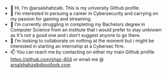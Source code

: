 - 👋 Hi, I’m @arsalshahzaib. This is my university Github profile.
- 👀 I’m interested in persuing a career in Cybersecurity and carrying on my passion for gaming and streaming.
- 🌱 I’m currently struggling in completing my Bachelors degree in Computer Science from an institute that i would prefer to stay unknown as it's not a good one and i don't suggest anyone to go there.
- 💞️ I’m looking to collaborate on nothing at the moment but i might be interested in starting an internship at a Cybersec firm.
- 📫 You can reach me by contacting on either my main Github profile https://github.com/shaz-404 or email me @ arsalshahzaib@outlook.com

<!---
arsalshahzaib/arsalshahzaib is a ✨ special ✨ repository because its `README.md` (this file) appears on your GitHub profile.
You can click the Preview link to take a look at your changes.
--->
